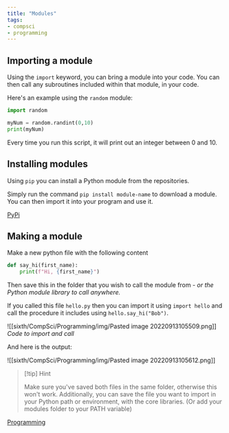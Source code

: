 ```yaml
---
title: "Modules"
tags:
- compsci
- programming
---
```


## Importing a module

Using the `import` keyword, you can bring a module into your code. You can then call any subroutines included within that module, in your code.

Here's an example using the `random` module:

```py
import random

myNum = random.randint(0,10)
print(myNum)
```

Every time you run this script, it will print out an integer between 0 and 10.

## Installing modules

Using `pip` you can install a Python module from the repositories. 

Simply run the command `pip install module-name` to download a module. You can then import it into your program and use it.

[PyPi](https://pypi.org/)

## Making a module

Make a new python file with the following content

```py
def say_hi(first_name):
	print(f"Hi, {first_name}")
```


Then save this in the folder that you wish to call the module from - *or the Python module library to call anywhere.*

If you called this file `hello.py` then you can import it using `import hello` and call the procedure it includes using `hello.say_hi("Bob")`.

![[sixth/CompSci/Programming/img/Pasted image 20220913105509.png]]
*Code to import and call*

And here is the output:

![[sixth/CompSci/Programming/img/Pasted image 20220913105612.png]]

> [!tip] Hint 
>
> Make sure you've saved both files in the same folder, otherwise this won't work. Additionally, you can save the file you want to import in your Python path or environment, with the core libraries. (Or add your modules folder to your PATH variable)

[Programming](sixth/CompSci/Programming/ProgrammingMaster)